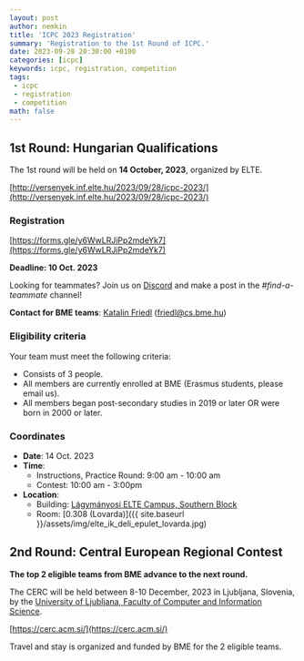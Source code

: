 ```yaml
---
layout: post
author: nemkin
title: 'ICPC 2023 Registration'
summary: 'Registration to the 1st Round of ICPC.'
date: 2023-09-28 20:30:00 +0100
categories: [icpc]
keywords: icpc, registration, competition
tags:
 - icpc
 - registration
 - competition
math: false
---
```


## 1st Round: Hungarian Qualifications

The 1st round will be held on **14 October, 2023**, organized by ELTE.

[http://versenyek.inf.elte.hu/2023/09/28/icpc-2023/](http://versenyek.inf.elte.hu/2023/09/28/icpc-2023/)

### Registration

[https://forms.gle/y6WwLRJiPp2mdeYk7](https://forms.gle/y6WwLRJiPp2mdeYk7)

**Deadline: 10 Oct. 2023**

Looking for teammates? Join us on [Discord](https://vprog.hu/discord) and make a post in the *#find-a-teammate* channel!

**Contact for BME teams**: [Katalin Friedl](http://www.cs.bme.hu/~friedl) ([friedl@cs.bme.hu](mailto:friedl@cs.bme.hu))

### Eligibility criteria

Your team must meet the following criteria:

- Consists of 3 people.
- All members are currently enrolled at BME (Erasmus students, please email us).
- All members began post-secondary studies in 2019 or later OR were born in 2000 or later.

### Coordinates

- **Date**: 14 Oct. 2023
- **Time**:
  - Instructions, Practice Round: 9:00 am - 10:00 am
  - Contest: 10:00 am - 3:00pm
- **Location**:
  - Building: [Lágymányosi ELTE Campus, Southern Block](https://goo.gl/maps/c3KgQrZBMH2mBtmq5)
  - Room: [0.308 (Lovarda)]({{ site.baseurl }}/assets/img/elte_ik_deli_epulet_lovarda.jpg)

## 2nd Round: Central European Regional Contest

**The top 2 eligible teams from BME advance to the next round.**

The CERC will be held between 8-10 December, 2023 in Ljubljana, Slovenia, by the [University of Ljubljana, Faculty of Computer and Information Science](https://maps.app.goo.gl/w745vg7XRnDmQxbe9).

[https://cerc.acm.si/](https://cerc.acm.si/)

Travel and stay is organized and funded by BME for the 2 eligible teams.
